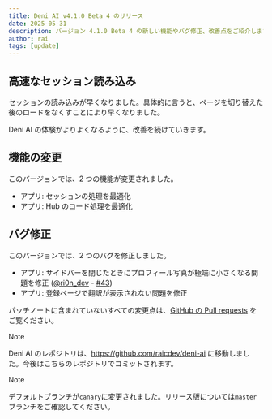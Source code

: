 ```yaml
---
title: Deni AI v4.1.0 Beta 4 のリリース
date: 2025-05-31
description: バージョン 4.1.0 Beta 4 の新しい機能やバグ修正、改善点をご紹介します。
author: rai
tags: [update]
---
```


## 高速なセッション読み込み

セッションの読み込みが早くなりました。具体的に言うと、ページを切り替えた後のロードをなくすことにより早くなりました。

Deni AI の体験がよりよくなるように、改善を続けていきます。

## 機能の変更

このバージョンでは、2 つの機能が変更されました。

- アプリ: セッションの処理を最適化
- アプリ: Hub のロード処理を最適化

## バグ修正

このバージョンでは、2 つのバグを修正しました。

- アプリ: サイドバーを閉じたときにプロフィール写真が極端に小さくなる問題を修正 ([@ri0n_dev](https://github.com/ri0n_dev) - [#43](https://github.com/raicdev/deni-ai/pull/43))
- アプリ: 登録ページで翻訳が表示されない問題を修正

パッチノートに含まれていないすべての変更点は、[GitHub の Pull requests](https://github.com/raicdev/deni-ai/pull/47) をご覧ください。

> [!NOTE]
> Deni AI のレポジトリは、https://github.com/raicdev/deni-ai に移動しました。今後はこちらのレポジトリでコミットされます。

> [!NOTE]
> デフォルトブランチが`canary`に変更されました。リリース版については`master`ブランチをご確認してください。
